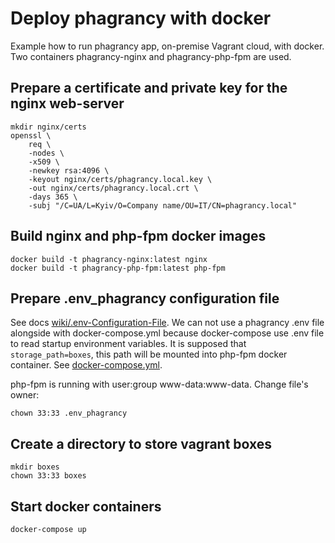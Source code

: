 # Deploy phagrancy with docker

Example how to run phagrancy app, on-premise Vagrant cloud, with docker.
Two containers phagrancy-nginx and phagrancy-php-fpm are used.

## Prepare a certificate and private key for the nginx web-server

    mkdir nginx/certs
    openssl \
        req \
        -nodes \
        -x509 \
        -newkey rsa:4096 \
        -keyout nginx/certs/phagrancy.local.key \
        -out nginx/certs/phagrancy.local.crt \
        -days 365 \
        -subj "/C=UA/L=Kyiv/O=Company name/OU=IT/CN=phagrancy.local"

## Build nginx and php-fpm docker images

    docker build -t phagrancy-nginx:latest nginx
	docker build -t phagrancy-php-fpm:latest php-fpm

## Prepare .env_phagrancy configuration file

See docs [wiki/.env-Configuration-File](https://github.com/dlundgren/phagrancy/wiki/.env-Configuration-File). We can not use a phagrancy .env file alongside with docker-compose.yml
because docker-compose use .env file to read startup environment variables.
It is supposed that `storage_path=boxes`, this path will be mounted into
php-fpm docker container. See [docker-compose.yml](docker-compose.yml).

php-fpm is running with user:group www-data:www-data. Change file's owner:

	chown 33:33 .env_phagrancy

## Create a directory to store vagrant boxes

    mkdir boxes
	chown 33:33 boxes

## Start docker containers

    docker-compose up
